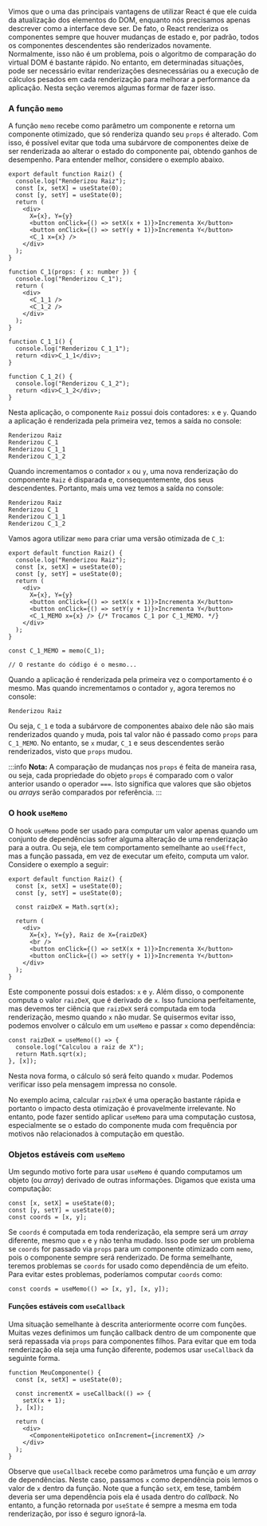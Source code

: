 Vimos que o uma das principais vantagens de utilizar React é que ele cuida da atualização dos elementos do DOM, enquanto nós precisamos apenas descrever como a interface deve ser.
De fato, o React renderiza os componentes sempre que houver mudanças de estado e, por padrão, todos os componentes descendentes são renderizados novamente.
Normalmente, isso não é um problema, pois o algoritmo de comparação do virtual DOM é bastante rápido.
No entanto, em determinadas situações, pode ser necessário evitar renderizações desnecessárias ou a execução de cálculos pesados em cada renderização para melhorar a performance da aplicação.
Nesta seção veremos algumas formar de fazer isso.

### A função `memo`

A função `memo` recebe como parâmetro um componente e retorna um componente otimizado, que só renderiza quando seu `props` é alterado.
Com isso, é possível evitar que toda uma subárvore de componentes deixe de ser renderizada ao alterar o estado do componente pai, obtendo ganhos de desempenho.
Para entender melhor, considere o exemplo abaixo.

```tsx
export default function Raiz() {
  console.log("Renderizou Raiz");
  const [x, setX] = useState(0);
  const [y, setY] = useState(0);
  return (
    <div>
      X={x}, Y={y}
      <button onClick={() => setX(x + 1)}>Incrementa X</button>
      <button onClick={() => setY(y + 1)}>Incrementa Y</button>
      <C_1 x={x} />
    </div>
  );
}

function C_1(props: { x: number }) {
  console.log("Renderizou C_1");
  return (
    <div>
      <C_1_1 />
      <C_1_2 />
    </div>
  );
}

function C_1_1() {
  console.log("Renderizou C_1_1");
  return <div>C_1_1</div>;
}

function C_1_2() {
  console.log("Renderizou C_1_2");
  return <div>C_1_2</div>;
}
```

Nesta aplicação, o componente `Raiz` possui dois contadores: `x` e `y`.
Quando a aplicação é renderizada pela primeira vez, temos a saída no console:

```
Renderizou Raiz
Renderizou C_1
Renderizou C_1_1
Renderizou C_1_2
```

Quando incrementamos o contador `x` ou `y`, uma nova renderização do componente `Raiz` é disparada e, consequentemente, dos seus descendentes.
Portanto, mais uma vez temos a saída no console:

```
Renderizou Raiz
Renderizou C_1
Renderizou C_1_1
Renderizou C_1_2
```

Vamos agora utilizar `memo` para criar uma versão otimizada de `C_1`:

```tsx
export default function Raiz() {
  console.log("Renderizou Raiz");
  const [x, setX] = useState(0);
  const [y, setY] = useState(0);
  return (
    <div>
      X={x}, Y={y}
      <button onClick={() => setX(x + 1)}>Incrementa X</button>
      <button onClick={() => setY(y + 1)}>Incrementa Y</button>
      <C_1_MEMO x={x} /> {/* Trocamos C_1 por C_1_MEMO. */}
    </div>
  );
}

const C_1_MEMO = memo(C_1);

// O restante do código é o mesmo...
```

Quando a aplicação é renderizada pela primeira vez o comportamento é o mesmo.
Mas quando incrementamos o contador `y`, agora teremos no console:

```
Renderizou Raiz
```

Ou seja, `C_1` e toda a subárvore de componentes abaixo dele não são mais renderizados quando `y` muda, pois tal valor não é passado como `props` para `C_1_MEMO`.
No entanto, se `x` mudar, `C_1` e seus descendentes serão renderizados, visto que `props` mudou.

:::info
**Nota:**
A comparação de mudanças nos `props` é feita de maneira rasa, ou seja, cada propriedade do objeto `props` é comparado com o valor anterior usando o operador `===`.
Isto significa que valores que são objetos ou _arrays_ serão comparados por referência.
:::

### O hook `useMemo`

O hook `useMemo` pode ser usado para computar um valor apenas quando um conjunto de dependências sofrer alguma alteração de uma renderização para a outra.
Ou seja, ele tem comportamento semelhante ao `useEffect`, mas a função passada, em vez de executar um efeito, computa um valor.
Considere o exemplo a seguir:

```tsx
export default function Raiz() {
  const [x, setX] = useState(0);
  const [y, setY] = useState(0);

  const raizDeX = Math.sqrt(x);

  return (
    <div>
      X={x}, Y={y}, Raiz de X={raizDeX}
      <br />
      <button onClick={() => setX(x + 1)}>Incrementa X</button>
      <button onClick={() => setY(y + 1)}>Incrementa Y</button>
    </div>
  );
}
```

Este componente possui dois estados: `x` e `y`. Além disso, o componente computa o valor `raizDeX`, que é derivado de `x`.
Isso funciona perfeitamente, mas devemos ter ciência que `raizDeX` será computada em toda renderização, mesmo quando `x` não mudar.
Se quisermos evitar isso, podemos envolver o cálculo em um `useMemo` e passar `x` como dependência:

```tsx
const raizDeX = useMemo(() => {
  console.log("Calculou a raiz de X");
  return Math.sqrt(x);
}, [x]);
```

Nesta nova forma, o cálculo só será feito quando `x` mudar.
Podemos verificar isso pela mensagem impressa no console.

No exemplo acima, calcular `raizDeX` é uma operação bastante rápida e portanto o impacto desta otimização é provavelmente irrelevante.
No entanto, pode fazer sentido aplicar `useMemo` para uma computação custosa, especialmente se o estado do componente muda com frequência por motivos não relacionados à computação em questão.

### Objetos estáveis com `useMemo`

Um segundo motivo forte para usar `useMemo` é quando computamos um objeto (ou _array_) derivado de outras informações.
Digamos que exista uma computação:

```tsx
const [x, setX] = useState(0);
const [y, setY] = useState(0);
const coords = [x, y];
```

Se `coords` é computada em toda renderização, ela sempre será um _array_ diferente, mesmo que `x` e `y` não tenha mudado.
Isso pode ser um problema se `coords` for passado via `props` para um componente otimizado com `memo`, pois o componente sempre será renderizado.
De forma semelhante, teremos problemas se `coords` for usado como dependência de um efeito.
Para evitar estes problemas, poderíamos computar `coords` como:

```tsx
const coords = useMemo(() => [x, y], [x, y]);
```

#### Funções estáveis com `useCallback`

Uma situação semelhante à descrita anteriormente ocorre com funções.
Muitas vezes definimos um função callback dentro de um componente que será repassada via `props` para componentes filhos.
Para evitar que em toda renderização ela seja uma função diferente, podemos usar `useCallback` da seguinte forma.

```tsx
function MeuComponente() {
  const [x, setX] = useState(0);

  const incrementX = useCallback(() => {
    setX(x + 1);
  }, [x]);

  return (
    <div>
      <ComponenteHipotetico onIncrement={incrementX} />
    </div>
  );
}
```

Observe que `useCallback` recebe como parâmetros uma função e um _array_ de dependências.
Neste caso, passamos `x` como dependência pois lemos o valor de `x` dentro da função.
Note que a função `setX`, em tese, também deveria ser uma dependência pois ela é usada dentro do _callback_.
No entanto, a função retornada por `useState` é sempre a mesma em toda renderização, por isso é seguro ignorá-la.
